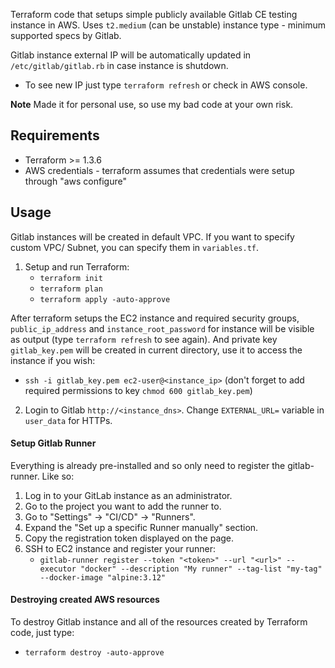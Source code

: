 
Terraform code that setups simple publicly available Gitlab CE testing instance  in AWS. Uses `t2.medium` (can be unstable) instance type - minimum supported specs by Gitlab.

Gitlab instance external IP will be automatically updated in `/etc/gitlab/gitlab.rb` in case instance is shutdown. 
- To see new IP just type `terraform refresh` or check in AWS console. 

**Note** Made it for personal use, so use my bad code at your own risk.

## Requirements

- Terraform >= 1.3.6
- AWS credentials - terraform assumes that credentials were setup through "aws configure"

## Usage

Gitlab instances will be created in default VPC. If you want to specify custom VPC/ Subnet, you can specify them in `variables.tf`.

1. Setup and run Terraform:
	- `terraform init`
	- `terraform plan`
	- `terraform apply -auto-approve`

After terraform setups the EC2 instance and required security groups, `public_ip_address` and `instance_root_password` for instance will be visible as output (type `terraform refresh` to see again). And private key `gitlab_key.pem` will be created in current directory, use it to access the instance if you wish:
- `ssh -i gitlab_key.pem ec2-user@<instance_ip>` (don't forget to add required permissions to key `chmod 600 gitlab_key.pem`)

2. Login to Gitlab `http://<instance_dns>`. Change `EXTERNAL_URL=` variable in `user_data` for HTTPs. 

#### Setup Gitlab Runner

Everything is already pre-installed and so only need to register the gitlab-runner. Like so:
1. Log in to your GitLab instance as an administrator.
2. Go to the project you want to add the runner to.
3. Go to "Settings" -> "CI/CD" -> "Runners".
4. Expand the "Set up a specific Runner manually" section.
5. Copy the registration token displayed on the page.
6. SSH to EC2 instance and register your runner:
	- `gitlab-runner register --token "<token>" --url "<url>" --executor "docker" --description "My runner" --tag-list "my-tag" --docker-image "alpine:3.12"`

#### Destroying created AWS resources

To destroy Gitlab instance and all of the resources created by Terraform code, just type: 
- `terraform destroy -auto-approve`